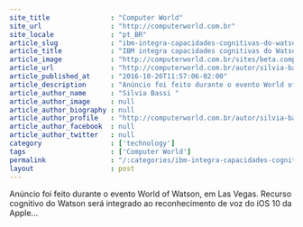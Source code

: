 ```yaml
---
site_title               : "Computer World"
site_url                 : "http://computerworld.com.br"
site_locale              : "pt_BR"
article_slug             : "ibm-integra-capacidades-cognitivas-do-watson-nos-apps-mobilefirst-para-ios"
article_title            : "IBM integra capacidades cognitivas do Watson nos apps MobileFirst para iOS"
article_image            : "http://computerworld.com.br/sites/beta.computerworld.com.br/files/news_articles/watson_e_ios.jpg"
article_url              : "http://computerworld.com.br/autor/silvia-bassi-0"
article_published_at     : "2016-10-26T11:57:06-02:00"
article_description      : "Anúncio foi feito durante o evento World of Watson, em Las Vegas. Recurso cognitivo do Watson será integrado ao reconhecimento de voz do iOS 10 da Apple..."
article_author_name      : "Silvia Bassi "
article_author_image     : null
article_author_biography : null
article_author_profile   : "http://computerworld.com.br/autor/silvia-bassi-0"
article_author_facebook  : null
article_author_twitter   : null
category                 : ['technology']
tags                     : ['Computer World']
permalink                : "/:categories/ibm-integra-capacidades-cognitivas-do-watson-nos-apps-mobilefirst-para-ios/"
layout                   : post
---
```


Anúncio foi feito durante o evento World of Watson, em Las Vegas. Recurso cognitivo do Watson será integrado ao reconhecimento de voz do iOS 10 da Apple...
